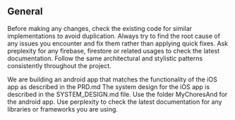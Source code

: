 ## General
Before making any changes, check the existing code for similar implementations to avoid duplication.
Always try to find the root cause of any issues you encounter and fix them rather than applying quick fixes.
Ask preplexity for any firebase, firestore or related usages to check the latest documentation.
Follow the same architectural and stylistic patterns consistently throughout the project.

We are building an android app that matches the functionality of the iOS app as described in the PRD.md
The system design for the iOS app is described in the SYSTEM_DESIGN.md file.
Use the folder MyChoresAnd for the android app.
Use perplexity to check the latest documentation for any libraries or frameworks you are using.